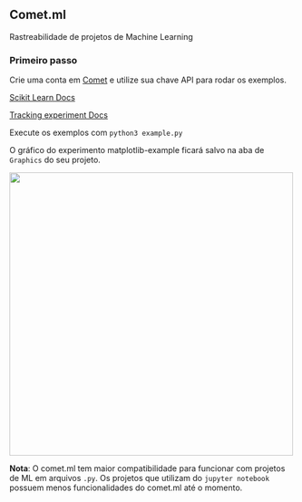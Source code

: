## Comet.ml

Rastreabilidade de projetos de Machine Learning

### Primeiro passo

Crie uma conta em [Comet](https://www.comet.ml/) e utilize sua chave API para rodar os exemplos.

[Scikit Learn Docs](https://www.comet.ml/docs/python-sdk/scikit/)

[Tracking experiment Docs](https://www.comet.ml/docs/python-sdk/Experiment/#experiment__init__)

Execute os exemplos com `python3 example.py`

O gráfico do experimento matplotlib-example ficará salvo na aba de `Graphics` do seu projeto.

<img src=https://comet-ml.nyc3.digitaloceanspaces.com/9yHj6GfKO6oYFnLSdhDcFlTmd.svg height=500px width=500px>

**Nota**: O comet.ml tem maior compatibilidade para funcionar com projetos de ML em arquivos `.py`. Os projetos que utilizam do `jupyter notebook` possuem menos funcionalidades do comet.ml até o momento.